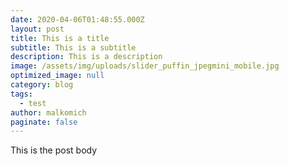 ```yaml
---
date: 2020-04-06T01:48:55.000Z
layout: post
title: This is a title
subtitle: This is a subtitle
description: This is a description
image: /assets/img/uploads/slider_puffin_jpegmini_mobile.jpg
optimized_image: null
category: blog
tags:
  - test
author: malkomich
paginate: false
---
```

This is the post body